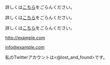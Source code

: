 詳しくは[こちら](http://example.com/)をごらんください。

詳しくは[こちら](http://example.com/ "タイトル")をごらんください。

詳しくは[こちら][example]をごらんください。

[example]: http://example.com/

<http://example.com>

<info@example.com>

私のTwitterアカウントは<@lost_and_found>です。
